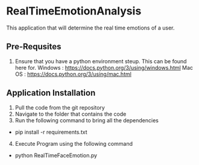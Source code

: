 # RealTimeEmotionAnalysis

This application that will determine the real time emotions of a user. 

## Pre-Requsites
1. Ensure that you have a python environment steup. This can be found here for. 
	Windows : https://docs.python.org/3/using/windows.html 
	Mac OS : https://docs.python.org/3/using/mac.html 

## Application Installation
1. Pull the code from the git repository 
2. Navigate to the folder that contains the code
3. Run the following command to bring all the dependencies
- pip install -r requirements.txt
4. Execute Program using the following command
- python RealTimeFaceEmotion.py
	
